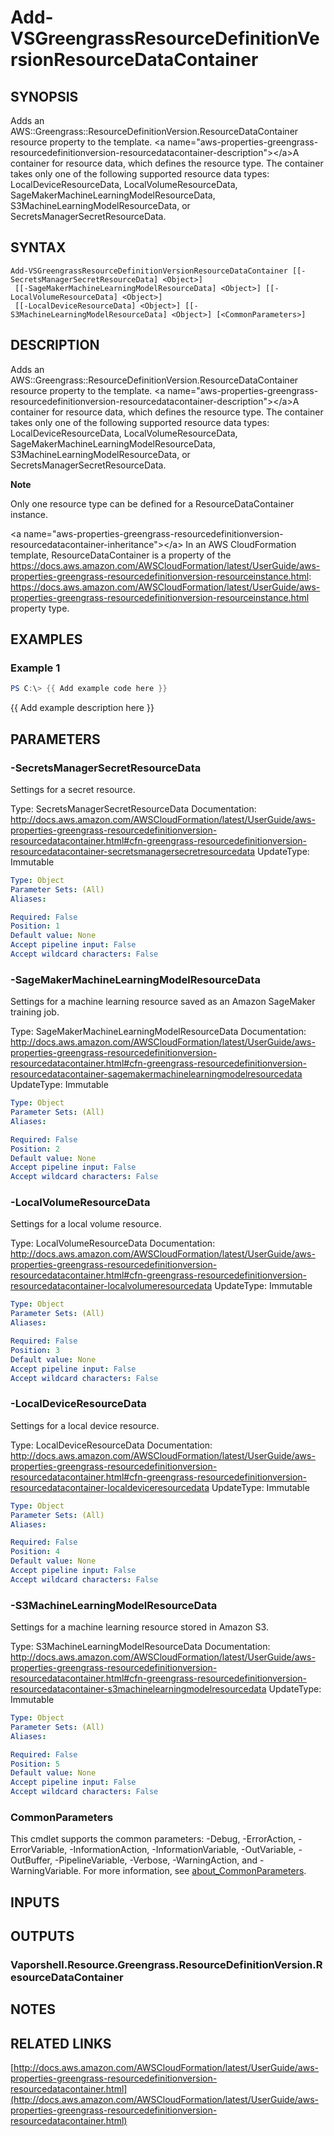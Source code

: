 # Add-VSGreengrassResourceDefinitionVersionResourceDataContainer

## SYNOPSIS
Adds an AWS::Greengrass::ResourceDefinitionVersion.ResourceDataContainer resource property to the template.
\<a name="aws-properties-greengrass-resourcedefinitionversion-resourcedatacontainer-description"\>\</a\>A container for resource data, which defines the resource type.
The container takes only one of the following supported resource data types: LocalDeviceResourceData, LocalVolumeResourceData, SageMakerMachineLearningModelResourceData, S3MachineLearningModelResourceData, or SecretsManagerSecretResourceData.

## SYNTAX

```
Add-VSGreengrassResourceDefinitionVersionResourceDataContainer [[-SecretsManagerSecretResourceData] <Object>]
 [[-SageMakerMachineLearningModelResourceData] <Object>] [[-LocalVolumeResourceData] <Object>]
 [[-LocalDeviceResourceData] <Object>] [[-S3MachineLearningModelResourceData] <Object>] [<CommonParameters>]
```

## DESCRIPTION
Adds an AWS::Greengrass::ResourceDefinitionVersion.ResourceDataContainer resource property to the template.
\<a name="aws-properties-greengrass-resourcedefinitionversion-resourcedatacontainer-description"\>\</a\>A container for resource data, which defines the resource type.
The container takes only one of the following supported resource data types: LocalDeviceResourceData, LocalVolumeResourceData, SageMakerMachineLearningModelResourceData, S3MachineLearningModelResourceData, or SecretsManagerSecretResourceData.

**Note**

Only one resource type can be defined for a ResourceDataContainer instance.

\<a name="aws-properties-greengrass-resourcedefinitionversion-resourcedatacontainer-inheritance"\>\</a\> In an AWS CloudFormation template, ResourceDataContainer is a property of the https://docs.aws.amazon.com/AWSCloudFormation/latest/UserGuide/aws-properties-greengrass-resourcedefinitionversion-resourceinstance.html: https://docs.aws.amazon.com/AWSCloudFormation/latest/UserGuide/aws-properties-greengrass-resourcedefinitionversion-resourceinstance.html property type.

## EXAMPLES

### Example 1
```powershell
PS C:\> {{ Add example code here }}
```

{{ Add example description here }}

## PARAMETERS

### -SecretsManagerSecretResourceData
Settings for a secret resource.

Type: SecretsManagerSecretResourceData
Documentation: http://docs.aws.amazon.com/AWSCloudFormation/latest/UserGuide/aws-properties-greengrass-resourcedefinitionversion-resourcedatacontainer.html#cfn-greengrass-resourcedefinitionversion-resourcedatacontainer-secretsmanagersecretresourcedata
UpdateType: Immutable

```yaml
Type: Object
Parameter Sets: (All)
Aliases:

Required: False
Position: 1
Default value: None
Accept pipeline input: False
Accept wildcard characters: False
```

### -SageMakerMachineLearningModelResourceData
Settings for a machine learning resource saved as an Amazon SageMaker training job.

Type: SageMakerMachineLearningModelResourceData
Documentation: http://docs.aws.amazon.com/AWSCloudFormation/latest/UserGuide/aws-properties-greengrass-resourcedefinitionversion-resourcedatacontainer.html#cfn-greengrass-resourcedefinitionversion-resourcedatacontainer-sagemakermachinelearningmodelresourcedata
UpdateType: Immutable

```yaml
Type: Object
Parameter Sets: (All)
Aliases:

Required: False
Position: 2
Default value: None
Accept pipeline input: False
Accept wildcard characters: False
```

### -LocalVolumeResourceData
Settings for a local volume resource.

Type: LocalVolumeResourceData
Documentation: http://docs.aws.amazon.com/AWSCloudFormation/latest/UserGuide/aws-properties-greengrass-resourcedefinitionversion-resourcedatacontainer.html#cfn-greengrass-resourcedefinitionversion-resourcedatacontainer-localvolumeresourcedata
UpdateType: Immutable

```yaml
Type: Object
Parameter Sets: (All)
Aliases:

Required: False
Position: 3
Default value: None
Accept pipeline input: False
Accept wildcard characters: False
```

### -LocalDeviceResourceData
Settings for a local device resource.

Type: LocalDeviceResourceData
Documentation: http://docs.aws.amazon.com/AWSCloudFormation/latest/UserGuide/aws-properties-greengrass-resourcedefinitionversion-resourcedatacontainer.html#cfn-greengrass-resourcedefinitionversion-resourcedatacontainer-localdeviceresourcedata
UpdateType: Immutable

```yaml
Type: Object
Parameter Sets: (All)
Aliases:

Required: False
Position: 4
Default value: None
Accept pipeline input: False
Accept wildcard characters: False
```

### -S3MachineLearningModelResourceData
Settings for a machine learning resource stored in Amazon S3.

Type: S3MachineLearningModelResourceData
Documentation: http://docs.aws.amazon.com/AWSCloudFormation/latest/UserGuide/aws-properties-greengrass-resourcedefinitionversion-resourcedatacontainer.html#cfn-greengrass-resourcedefinitionversion-resourcedatacontainer-s3machinelearningmodelresourcedata
UpdateType: Immutable

```yaml
Type: Object
Parameter Sets: (All)
Aliases:

Required: False
Position: 5
Default value: None
Accept pipeline input: False
Accept wildcard characters: False
```

### CommonParameters
This cmdlet supports the common parameters: -Debug, -ErrorAction, -ErrorVariable, -InformationAction, -InformationVariable, -OutVariable, -OutBuffer, -PipelineVariable, -Verbose, -WarningAction, and -WarningVariable. For more information, see [about_CommonParameters](http://go.microsoft.com/fwlink/?LinkID=113216).

## INPUTS

## OUTPUTS

### Vaporshell.Resource.Greengrass.ResourceDefinitionVersion.ResourceDataContainer
## NOTES

## RELATED LINKS

[http://docs.aws.amazon.com/AWSCloudFormation/latest/UserGuide/aws-properties-greengrass-resourcedefinitionversion-resourcedatacontainer.html](http://docs.aws.amazon.com/AWSCloudFormation/latest/UserGuide/aws-properties-greengrass-resourcedefinitionversion-resourcedatacontainer.html)

